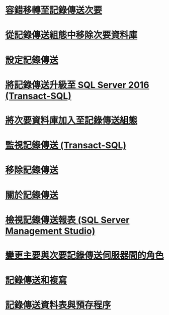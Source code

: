 # [容錯移轉至記錄傳送次要](fail-over-to-a-log-shipping-secondary-sql-server.md)
# [從記錄傳送組態中移除次要資料庫](remove-a-secondary-database-from-a-log-shipping-configuration-sql-server.md)
# [設定記錄傳送](configure-log-shipping-sql-server.md)
# [將記錄傳送升級至 SQL Server 2016 (Transact-SQL)](upgrading-log-shipping-to-sql-server-2016-transact-sql.md)
# [將次要資料庫加入至記錄傳送組態](add-a-secondary-database-to-a-log-shipping-configuration-sql-server.md)
# [監視記錄傳送 (Transact-SQL)](monitor-log-shipping-transact-sql.md)
# [移除記錄傳送](remove-log-shipping-sql-server.md)
# [關於記錄傳送](about-log-shipping-sql-server.md)
# [檢視記錄傳送報表 (SQL Server Management Studio)](view-the-log-shipping-report-sql-server-management-studio.md)
# [變更主要與次要記錄傳送伺服器間的角色](change-roles-between-primary-and-secondary-log-shipping-servers-sql-server.md)
# [記錄傳送和複寫](log-shipping-and-replication-sql-server.md)
# [記錄傳送資料表與預存程序](log-shipping-tables-and-stored-procedures.md)
